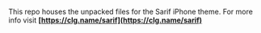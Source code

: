 This repo houses the unpacked files for the Sarif iPhone theme. For more info visit **[https://clg.name/sarif](https://clg.name/sarif)**

